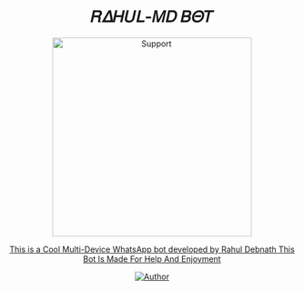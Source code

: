 <h1 align="center">    𝑅𝛥𝛨𝑈𝐿-𝛭𝐷 𝐵𝛩𝑇
</h1>
<p align="center"> 
  
</p>
<p align="center">
  <a href="https://youtube.com/@rahultech009?si=D5gr9mZ0Qqp_FasQ">
    <img alt=Support height="350" src="https://telegra.ph/file/3569f630b0ca83652b49e.jpg"> 
    </p>

  
<p align="center"> This is a Cool Multi-Device WhatsApp bot developed by Rahul Debnath This Bot Is Made For Help And Enjoyment
 
  </a>
</p>
<p align="center">
<a href="https://github.com/rahultechser"><img title="Author" src="https://img.shields.io/badge/OWNER-RAHUL_DEBNATH-black?style=for-the-badge&logo=github"></a>
<p/>
